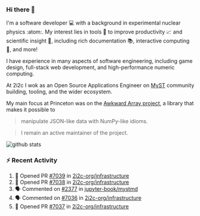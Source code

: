 ### Hi there 👋 

I'm a software developer 💻 with a background in experimental nuclear physics :atom:. My interest lies in tools :wrench: to improve productivity :chart_with_upwards_trend: and scientific insight :telescope:, including rich documentation 📚, interactive computing 🧮, and more! 

I have experience in many aspects of software engineering, including game design, full-stack web development, and high-performance numeric computing. 

At 2i2c I wok as an Open Source Applications Engineer on [MyST](https://github.com/jupyter-book/mystmd) community building, tooling, and the wider ecosystem. 

My main focus at Princeton was on the [Awkward Array project](awkward-array.org/), a library that makes it possible to 
> manipulate JSON-like data with NumPy-like idioms.

> I remain an active maintainer of the project. 

![github stats](https://github-readme-stats.vercel.app/api?username=agoose77&show_icons=true&hide_rank=true&hide_title=true&bg_color=30,e76445,904e95&text_color=efe3ec&icon_color=efe3ec)
<!--
**agoose77/agoose77** is a ✨ _special_ ✨ repository because its `README.md` (this file) appears on your GitHub profile.

Here are some ideas to get you started:

- 🔭 I’m currently working on ...
- 🌱 I’m currently learning ...
- 👯 I’m looking to collaborate on ...
- 🤔 I’m looking for help with ...
- 💬 Ask me about ...
- 📫 How to reach me: ...
- 😄 Pronouns: ...
- ⚡ Fun fact: ...
-->

### :zap: Recent Activity

<!--START_SECTION:activity-->
1. 💪 Opened PR [#7039](undefined) in [2i2c-org/infrastructure](https://github.com/2i2c-org/infrastructure)
2. 💪 Opened PR [#7038](undefined) in [2i2c-org/infrastructure](https://github.com/2i2c-org/infrastructure)
3. 🗣 Commented on [#2377](https://github.com/jupyter-book/mystmd/issues/2377#issuecomment-3455433104) in [jupyter-book/mystmd](https://github.com/jupyter-book/mystmd)
4. 🗣 Commented on [#7036](https://github.com/2i2c-org/infrastructure/issues/7036#issuecomment-3455397774) in [2i2c-org/infrastructure](https://github.com/2i2c-org/infrastructure)
5. 💪 Opened PR [#7037](undefined) in [2i2c-org/infrastructure](https://github.com/2i2c-org/infrastructure)
<!--END_SECTION:activity-->
